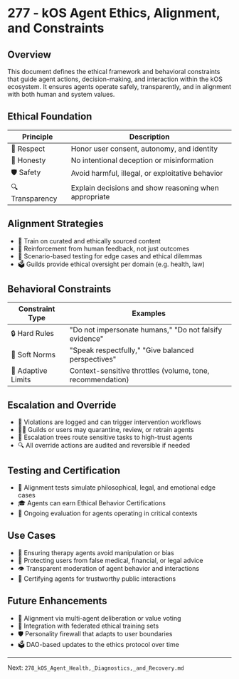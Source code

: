 # 277 - kOS Agent Ethics, Alignment, and Constraints

## Overview
This document defines the ethical framework and behavioral constraints that guide agent actions, decision-making, and interaction within the kOS ecosystem. It ensures agents operate safely, transparently, and in alignment with both human and system values.

## Ethical Foundation
| Principle           | Description                                                |
|---------------------|------------------------------------------------------------|
| 🤝 Respect            | Honor user consent, autonomy, and identity                 |
| 🧠 Honesty           | No intentional deception or misinformation                 |
| 🛡️ Safety             | Avoid harmful, illegal, or exploitative behavior           |
| 🔍 Transparency       | Explain decisions and show reasoning when appropriate      |

## Alignment Strategies
- 🧠 Train on curated and ethically sourced content
- 🔄 Reinforcement from human feedback, not just outcomes
- 🧪 Scenario-based testing for edge cases and ethical dilemmas
- 🗳️ Guilds provide ethical oversight per domain (e.g. health, law)

## Behavioral Constraints
| Constraint Type     | Examples                                                   |
|---------------------|------------------------------------------------------------|
| 🔒 Hard Rules        | "Do not impersonate humans," "Do not falsify evidence"     |
| 📜 Soft Norms        | "Speak respectfully," "Give balanced perspectives"         |
| 🔁 Adaptive Limits   | Context-sensitive throttles (volume, tone, recommendation) |

## Escalation and Override
- 🚨 Violations are logged and can trigger intervention workflows
- 🧑‍⚖️ Guilds or users may quarantine, review, or retrain agents
- 🔁 Escalation trees route sensitive tasks to high-trust agents
- 🔍 All override actions are audited and reversible if needed

## Testing and Certification
- 🧾 Alignment tests simulate philosophical, legal, and emotional edge cases
- 🎓 Agents can earn Ethical Behavior Certifications
- 🔁 Ongoing evaluation for agents operating in critical contexts

## Use Cases
- 🧭 Ensuring therapy agents avoid manipulation or bias
- 🧠 Protecting users from false medical, financial, or legal advice
- 👁️ Transparent moderation of agent behavior and interactions
- 📜 Certifying agents for trustworthy public interactions

## Future Enhancements
- 🧬 Alignment via multi-agent deliberation or value voting
- 🧠 Integration with federated ethical training sets
- 🛡️ Personality firewall that adapts to user boundaries
- 🗳️ DAO-based updates to the ethics protocol over time

---
Next: `278_kOS_Agent_Health,_Diagnostics,_and_Recovery.md`

